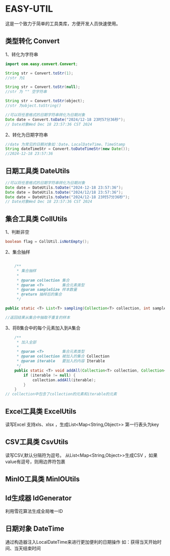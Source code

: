 # EASY-UTIL 
这是一个致力于简单的工具类库，方便开发人员快速使用。
## 类型转化 Convert

1、转化为字符串

```java
import com.easy.convert.Convert;

String str = Convert.toStr(1);
//str 为1

String str = Convert.toStr(null);
//str 为 "" 空字符串

String str = Convert.toStr(object);
//str 为object.toString()

//可以将任意格式的日期字符串转化为日期对象
Date date = Convert.toDate("2024/12-18 23时57分36秒");
// Date对象Wed Dec 18 23:57:36 CST 2024

```

2、转化为日期字符串

```java
//date 为常见的日期对象如：Date、LocalDateTime、TimeStamp
String dateTimeStr = Convert.toDateTimeStr(new Date());
//2024-12-18 23:57:36

```
## 日期工具类 DateUtils

```java
//可以将任意格式的日期字符串转化为日期对象
Date date = DateUtils.toDate("2024-12-18 23:57:36");
Date date = DateUtils.toDate("2024/12/18 23:57:36");
Date date = DateUtils.toDate("2024/12-18 23时57分36秒");
// Date对象Wed Dec 18 23:57:36 CST 2024

```

## 集合工具类 CollUtils

1、判断非空

```java
boolean flag = CollUtil.isNotEmpty();
```

2、集合抽样

```java

    /**
     * 集合抽样
     *
     * @param collection 集合
     * @param <T>        集合元素类型
     * @param sampleSize 样本数量
     * @return 抽样后的集合
     */

public static <T> List<T> sampling(Collection<T> collection, int sampleSize);

//返回结果从集合中抽取不重复的样本
```

3、将B集合中的每个元素加入到A集合

```java
    /**
     * 加入全部
     *
     * @param <T>        集合元素类型
     * @param collection 被加入的集合 Collection
     * @param iterable   要加入的内容 Iterable
     */
    public static <T> void addAll(Collection<T> collection, Collection<T> iterable) {
        if (iterable != null) {
            collection.addAll(iterable);
        }
    }
// collection中包含了collection的元素和iterable的元素
```

## Excel工具类 ExcelUtils
读写Excel 支持xls、xlsx ，生成List<Map<String,Object>> 第一行表头为key

## CSV工具类  CsvUtils
读写CSV,默认分隔符为逗号。
从List<Map<String,Object>>生成CSV ，如果value有逗号，则用边界符包裹

## MinIO工具类 MinIOUtils

## Id生成器 IdGenerator
利用雪花算法生成全局唯一ID

## 日期对象 DateTime
通过构造器注入LocalDateTime来进行更加便利的日期操作
如：获得当天开始时间、当天结束时间